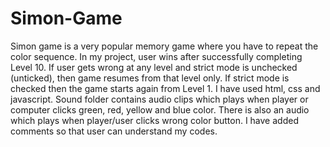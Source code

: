# Simon-Game
Simon game is a very popular memory game where you have to repeat the color sequence. In my project, user wins after successfully completing Level 10.
If user gets wrong at any level and strict mode is unchecked (unticked), then game resumes from that level only.
If strict mode is checked then the game starts again from Level 1.
I have used html, css and javascript. Sound folder contains audio clips which plays when player or computer clicks green, red, yellow and blue color.
There is also an audio which plays when player/user clicks wrong color button.
I have added comments so that user can understand my codes.
